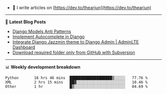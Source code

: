 <!-- ![My Profile Introduction Image](https://i.ibb.co/tLFZ15Q/gh.png) -->
- 📝 I write articles on [https://dev.to/thearjun](https://dev.to/thearjun)

-------

📕 **Latest Blog Posts**
<!-- BLOG-POST-LIST:START -->
- [Django Models Anti Patterns](https://dev.to/thearjun/django-models-anti-patterns-1ma1)
- [Implement Autocomplete in Django](https://dev.to/thearjun/implement-autocomplete-in-django-3h20)
- [Integrate Django Jazzmin theme to Django Admin | AdminLTE Dashboard](https://dev.to/thearjun/integrate-django-jazzmin-theme-to-django-admin-adminlte-dashboard-5aao)
- [Download required folder only from GitHub with Subversion](https://dev.to/thearjun/download-required-folder-only-from-github-with-subversion-2gpc)
<!-- BLOG-POST-LIST:END -->

-------

📊 **Weekly development breakdown**
<!--START_SECTION:waka-->

```text
Python       16 hrs 46 mins  ███████████████████▒░░░░░   77.76 %
XML          2 hrs 15 mins   ██▓░░░░░░░░░░░░░░░░░░░░░░   10.46 %
Other        1 hr            █▒░░░░░░░░░░░░░░░░░░░░░░░   04.69 %
```

<!--END_SECTION:waka-->
<img src='https://profile-counter.glitch.me/thearjun/count.svg' width='0px'>
